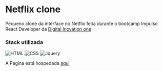 # Netflix clone

Pequeno clone da interface no Netflix feita durante o bootcamp Impulso React Developer da [Digital Inovation one](https://digitalinnovation.one/)

### Stack utilizada
![HTML](https://img.shields.io/badge/HTML5-E34F26?style=for-the-badge&logo=html5&logoColor=white)
![CSS](https://img.shields.io/badge/CSS3-1572B6?style=for-the-badge&logo=css3&logoColor=white)
![Jquery](https://img.shields.io/badge/jQuery-0769AD?style=for-the-badge&logo=jquery&logoColor=white)

A Pagina está hospedada [aqui](https://rauldionisiodev.github.io/netflix-clone/)